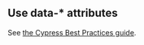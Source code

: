 ## Use data-* attributes

See [the Cypress Best Practices guide](https://docs.cypress.io/guides/references/best-practices.html#Selecting-Elements).
